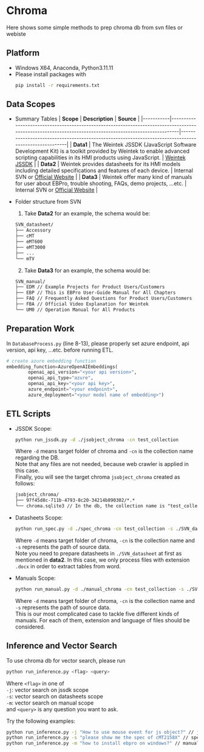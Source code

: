 # Chroma
Here shows some simple methods to prep chroma db from svn files or webiste

## Platform
- Windows X64, Anaconda, Python3.11.11
- Please install packages with
  ```bash
  pip install -r requirements.txt
  ```

## Data Scopes   
- Summary Tables
  | **Scope**  | **Description**                                                                                                                                       | **Source**                                                                                         |
  |-----------|-------------------------------------------------------------------------------------------------------------------------------------------------------|-----------------------------------------------------------------------------------------------------|
  | **Data1** | The Weintek JSSDK (JavaScript Software Development Kit) is a toolkit provided by Weintek to enable advanced scripting capabilities in its HMI products using JavaScript. | [Weintek JSSDK](https://dl.weintek.com/public/Document/JS_Object_SDK/Current/)    |
  | **Data2** | Weintek provides datasheets for its HMI models including detailed specifications and features of each device.                                          | Internal SVN or [Official Website](https://www.weintek.com/globalw/)                               |
  | **Data3** | Weintek offer many kind of manuals for user about EBPro, trouble shooting, FAQs, demo projects, ...etc.                                               | Internal SVN or [Official Website](https://www.weintek.com/globalw/)                               |
  
- Folder structure from SVN
  
  1. Take **Data2** for an example, the schema would be:   
  ```markdown
  SVN_datasheet/
  ├── Accessory 
  ├── cMT 
  ├── eMT600 
  ├── eMT3000
  ├── ...
  └── mTV
  ```
  
  2. Take **Data3** for an example, the schema would be:   
  ```markdown
  SVN_manual/
  ├── EDM // Example Projects for Product Users/Customers
  ├── EBP // This is EBPro User-Guide Manual for All Chapters
  ├── FAQ // Frequently Asked Questions for Product Users/Customers
  ├── FBA // Official Video Explanation for Weintek
  └── UM0 // Operation Manual for All Products
  ``` 

## Preparation Work   
In `DatabaseProcess.py` (line 8-13), please properly set azure endpoint, api version, api key, ...etc. before running ETL.   
```python
# create azure embedding function
embedding_function=AzureOpenAIEmbeddings(
        openai_api_version="<your api version>",
        openai_api_type="azure",
        openai_api_key="<your api key>",
        azure_endpoint="<your endpoint>",
        azure_deployment="<your model name of embedding>")
```
  
## ETL Scripts   
- JSSDK Scope:   
  ```bash
  python run_jssdk.py -d ./jsobject_chroma -cn test_collection
  ```
  Where `-d` means target folder of chroma and `-cn` is the collection name regarding the DB.   
  Note that any files are not needed, because web crawler is applied in this case.   
  Finally, you will see the target chroma `jsobject_chroma` created as follows:   
  ```markdown
  jsobject_chroma/
  ├── 97f45d8c-711b-4793-8c20-34214b890302/*.*
  └── chroma.sqlite3 // In the db, the collection name is "test_collection" 

- Datasheets Scope:   
  ```bash
  python run_spec.py -d ./spec_chroma -cn test_collection -s ./SVN_datasheet
  ```
  Where `-d` means target folder of chroma, `-cn` is the collection name and `-s` represents the path of source data.   
  Note you need to prepare datasheets in `./SVN_datasheet` at first as mentioned in **data2**. In this case, we only process files with extension `.docx` in order to extract tables from word.   

- Manuals Scope:   
  ```bash
  python run_manual.py -d ./manual_chroma -cn test_collection -s ./SVN_manual
  ```
  Where `-d` means target folder of chroma, `-cn` is the collection name and `-s` represents the path of source data.   
  This is our most complicated case to tackle five different kinds of manuals. For each of them, extension and language of files should be considered.   

## Inference and Vector Search
To use chroma db for vector search, please run   
```bash
python run_inference.py <flag> <query>
```
Where `<flag>` in one of   
`-j`: vector search on jssdk scope   
`-s`: vector search on datasheets scope   
`-m`: vector search on manual scope   
and `<query>` is any question you want to ask.   

Try the following examples:   
```bash
python run_inference.py -j "How to use mouse event for js object?" // jssdk scope
python run_inference.py -s "please show me the spec of cMT2158X" // spec scope
python run_inference.py -m "how to install ebpro on windows?" // manual scope
```
